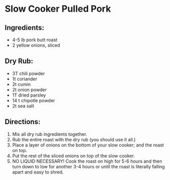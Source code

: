 # Slow Cooker Pulled Pork

## Ingredients:
- 4-5 lb pork butt roast
- 2 yellow onions, sliced

## Dry Rub:
- 3T chili powder
- 1t coriander
- 2t cumin
- 2t onion powder
- 1T dried parsley
- 14 t chipotle powder
- 2t sea salt

## Directions:

1. Mix all dry rub ingredients together.  
2. Rub the entire roast with the dry rub (you should use it all.)  
3. Place a layer of onions on the bottom of your slow cooker; and the roast on top.  
4. Put the rest of the sliced onions on top of the slow cooker.  
5. NO LIQUID NECESSARY!  Cook the roast on high for 5-6 hours and then turn down to low for another 3-4 hours or until the roast is literally falling apart and easy to shred.
